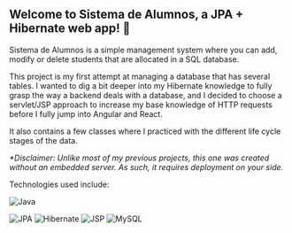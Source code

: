## Welcome to Sistema de Alumnos, a JPA + Hibernate web app! 🚀

Sistema de Alumnos is a simple management system where you can add, modify or delete students that are allocated in a SQL database.

This project is my first attempt at managing a database that has several tables. I wanted to dig a bit deeper into my Hibernate knowledge to fully grasp the way a backend deals with a database, and I decided to choose a servlet/JSP approach to increase my base knowledge of HTTP requests before I fully jump into Angular and React.

It also contains a few classes where I practiced with the different life cycle stages of the data.

_*Disclaimer: Unlike most of my previous projects, this one was created without an embedded server. As such, it requires deployment on your side._

Technologies used include:

![Java](https://img.shields.io/badge/java-%23ED8B00.svg?style=for-the-badge&logo=openjdk&logoColor=white)

![JPA](https://img.shields.io/badge/JPA-2.2-blue.svg?style=for-the-badge&logo=java&logoColor=white)
![Hibernate](https://img.shields.io/badge/Hibernate-6.5.10-red.svg?style=for-the-badge&logo=hibernate&logoColor=white)
![JSP](https://img.shields.io/badge/JSP-+JSTL-red.svg?style=for-the-badge&logo=java&logoColor=white)
![MySQL](https://img.shields.io/badge/MySQL-Database-blue.svg?style=for-the-badge&logo=mysql&logoColor=white)
